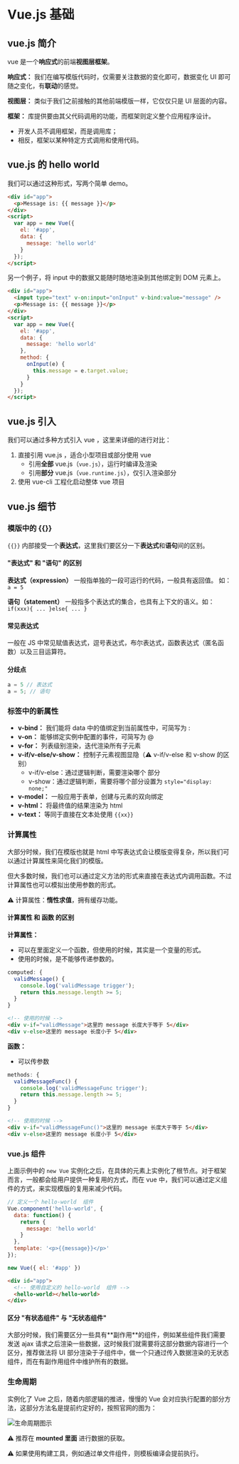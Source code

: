 # Vue.js 基础

## vue.js 简介

vue 是⼀个**响应式**的前端**视图层框架**。

**响应式：** 我们在编写模版代码时，仅需要关注数据的变化即可，数据变化 UI 即可随之变化，有**联动**的感觉。

**视图层：** 类似于我们之前接触的其他前端模版⼀样，它仅仅只是 UI 层⾯的内容。

**框架：** 库提供要由其⽗代码调⽤的功能，⽽框架则定义整个应⽤程序设计。

* 开发⼈员不调⽤框架，⽽是调⽤库；
* 相反，框架以某种特定⽅式调⽤和使⽤代码。

## vue.js 的 hello world

我们可以通过这种形式，写两个简单 demo。

```html
<div id="app">
  <p>Message is: {{ message }}</p>
</div>
<script>
  var app = new Vue({
    el: '#app',
    data: {
      message: 'hello world'
    }
  });
</script>
```

另⼀个例⼦，将 input 中的数据⼜能随时随地渲染到其他绑定到 DOM 元素上。

```html
<div id="app">
  <input type="text" v-on:input="onInput" v-bind:value="message" />
  <p>Message is: {{ message }}</p>
</div>
<script>
  var app = new Vue({
    el: '#app',
    data: {
      message: 'hello world'
    },
    method: {
      onInput(e) {
        this.message = e.target.value;
      }
    }
  });
</script>
```

## vue.js 引⼊

我们可以通过多种⽅式引⼊ vue ，这⾥来详细的进⾏对⽐：

1. 直接引⽤ vue.js ，适合⼩型项⽬或部分使⽤ vue
   * 引⽤**全部** vue.js（`vue.js`），运⾏时编译及渲染
   * 引⽤**部分** vue.js（`vue.runtime.js`），仅引⼊渲染部分
2. 使用 vue-cli ⼯程化启动整体 vue 项⽬

## vue.js 细节

### 模版中的 {{}}

`{{}}` 内部接受⼀个**表达式**，这⾥我们要区分⼀下**表达式**和**语句**间的区别。

#### "表达式" 和 "语句" 的区别

**表达式（expression）** 一般指单独的一段可运行的代码，一般具有返回值。 如：`a = 5`

**语句（statement）** 一般指多个表达式的集合，也具有上下文的语义。如：`if(xxx){ ... }else{ ... }`

#### 常见表达式

一般在 JS 中常见赋值表达式，逗号表达式，布尔表达式，函数表达式（匿名函数）以及三目运算符。

#### 分歧点

```js
a = 5 // 表达式
a = 5; // 语句
```

### 标签中的新属性

* **v-bind：** 我们能将 data 中的值绑定到当前属性中，可简写为 :
* **v-on：** 能够绑定实例中配置的事件，可简写为 @
* **v-for：** 列表级别渲染，迭代渲染所有⼦元素
* **v-if/v-else/v-show：** 控制⼦元素视图显隐（⚠️ v-if/v-else 和 v-show 的区别）
  * v-if/v-else：通过逻辑判断，需要渲染哪个 部分
  * v-show：通过逻辑判断，需要将哪个部分设置为 `style="display: none;"`
* **v-model：** 一般应⽤于表单，创建与元素的双向绑定
* **v-html：** 将最终值的结果渲染为 html
* **v-text：** 等同于直接在⽂本处使⽤ `{{xx}}`

### 计算属性

⼤部分时候，我们在模版也就是 html 中写表达式会让模版变得复杂，所以我们可以通过计算属性来简化我们的模版。

但⼤多数时候，我们也可以通过定义⽅法的形式来直接在表达式内调⽤函数。不过计算属性也可以模拟出使⽤参数的形式。

⚠️ 计算属性：**惰性求值**，拥有缓存功能。

#### 计算属性 和 函数 的区别

**计算属性：**

* 可以在里面定义一个函数，但使用的时候，其实是一个变量的形式。
* 使用的时候，是不能够传递参数的。

```js
computed: {
  validMessage() {
    console.log('validMessage trigger');
    return this.message.length >= 5;
  }
}
```

```html
<!-- 使用的时候 -->
<div v-if="validMessage">这里的 message 长度大于等于 5</div>
<div v-else>这里的 message 长度小于 5</div> 
```

**函数：**

* 可以传参数

```js
methods: {
  validMessageFunc() {
    console.log('validMessageFunc trigger');
    return this.message.length >= 5;
  }
}
```

```html
<!-- 使用的时候 -->
<div v-if="validMessageFunc()">这里的 message 长度大于等于 5</div>
<div v-else>这里的 message 长度小于 5</div> 
```

### vue.js 组件

上⾯示例中的 `new Vue` 实例化之后，在具体的元素上实例化了根节点。对于框架⽽⾔，⼀般都会给⽤户提供⼀种复⽤的⽅式，⽽在 vue 中，我们可以通过定义组件的⽅式，来实现模版的复⽤来减少代码。

```js
// 定义一个 hello-world  组件
Vue.component('hello-world', {
  data: function() {
    return {
      message: 'hello world'
    }
  },
  template: '<p>{{message}}</p>'
});

new Vue({ el: '#app' })
```

```html
<div id="app">
  <!-- 使用自定义的 hello-world  组件 -->
  <hello-world></hello-world>
</div>
```

#### 区分 "有状态组件" 与 "⽆状态组件"

⼤部分时候，我们需要区分⼀些具有**副作⽤**的组件，例如某些组件我们需要发送 ajax 请求之后渲染⼀些数据，这时候我们就需要将这部分数据内容进⾏⼀个区分，推荐做法将 UI 部分渲染于⼦组件中，做⼀个只通过传⼊数据渲染的⽆状态组件，⽽在有副作⽤组件中维护所有的数据。

### ⽣命周期

实例化了 Vue 之后，随着内部逻辑的推进，慢慢的 Vue 会对应执⾏配置的部分⽅法，这部分⽅法名是提前约定好的，按照官⽹的图为：

![生命周期图示](./img/生命周期.png)

⚠️ 推荐在 **mounted 里面** 进行数据的获取。

⚠️ 如果使用构建工具，例如通过单文件组件，则模板编译会提前执行。
